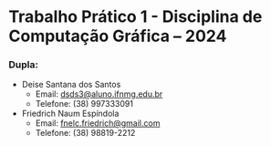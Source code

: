 # Trabalho Prático 1 - Disciplina de Computação Gráfica – 2024

### Dupla:
*   Deise Santana dos Santos
    * Email: dsds3@aluno.ifnmg.edu.br
    * Telefone: (38) 997333091
*   Friedrich Naum Espíndola
    * Email: fnelc.friedrich@gmail.com
    * Telefone: (38) 98819-2212

